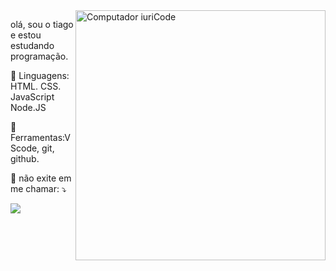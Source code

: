 <img src="https://raw.githubusercontent.com/MicaelliMedeiros/micaellimedeiros/master/image/computer-illustration.png" min-width="400px" max-width="400px" width="400px" align="right" alt="Computador iuriCode">

<p align="left"> 
 olá, sou o tiago e estou estudando programação.
</p>

<p align="left">
  🦄 Linguagens: HTML. CSS. JavaScript Node.JS
</p>

<p align="left">
  💼 Ferramentas:VScode, git, github.
</p>

<p align="left">
  💌 não exite em me chamar: ⤵️
</p>

<p align="left">
 

  <a href="https://www.instagram.com/tiago_agostinho_/" alt="Instagram">
  <img src="https://img.shields.io/badge/-Instagram-DF0174?style=flat-square&labelColor=DF0174&logo=instagram&logoColor=white&link=LINK-DO-SEU-INSTAGRAM"/></a>
</p>  
